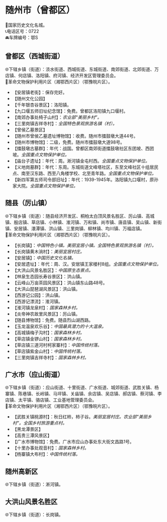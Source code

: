# 随州市（曾都区）  
🚩国家历史文化名城。   
📞电话区号：0722  
🚘车牌编号：鄂S  

## 曾都区（西城街道）  
🌐下辖乡镇（街道）：涢水街道、西城街道、东城街道、南郊街道、北郊街道、万店镇、何店镇、洛阳镇、府河镇、经济开发区管理委员会。   
🚩革命文物保护利用片区（湘鄂西片区）（鄂豫皖片区）。   
  
* 【安居镇老街】：保存完好。   
* 【随州文化公园】  
* 【千年银杏谷景区】：洛阳镇。   
* 【九口堰五师旧址纪念馆】：免费。曾都区洛阳镇九口堰村。   
* 【南郊办事处椅子山村】：*农业部“美丽乡村”。*  
* 【三里岗镇吉祥寺村】：*全国特色景观旅游名镇（村）。*  
* 【曾侯乙墓景区】  
* 【随州市曾侯乙墓遗址博物馆】：收费。随州市擂鼓墩大道44号。   
* 【随州市博物馆】：二级，免费。随州市擂鼓墩大道98号。   
* 【擂鼓墩古墓群】：年代：战国。曾都区南郊街道擂鼓墩社区东团坡、西团坡。*全国重点文物保护单位。*  
* 【庙台子遗址】：年代：周。淅河镇金屯村西。*全国重点文物保护单位。*  
* 【义地岗墓群】：年代：东周。东城街道文峰塔社区，东至文峰社区十组居民点、南至汉东路、西至八角楼学校、北至青年路。*全国重点文物保护单位。*  
* 【新四军第五师司令部旧址】：年代：1939-1945年。洛阳镇九口堰村，原孙家大院。*全国重点文物保护单位。*  

## 随县（厉山镇）  
🌐下辖乡镇（街道）：随县经济开发区、桐柏太白顶风景名胜区、厉山镇、高城镇、殷店镇、草店镇、小林镇、淮河镇、万和镇、尚市镇、唐县镇、吴山镇、新街镇、安居镇、澴潭镇、洪山镇、三里岗镇、柳林镇、均川镇、万福店镇。    
🚩革命文物保护利用片区（湘鄂西片区）（鄂豫皖片区）。   
  
* 【长岗镇】：*中国特色小镇。美丽宜居小镇。全国特色景观旅游名镇（村）。*  
* 【长岗镇黄木淌村】：*美丽宜居村庄。*  
* 【安居镇】：*中国历史文化名镇。*  
* 【安居遗址】：年代：周、汉。安居镇王家楼村8组。*全国重点文物保护单位。*  
* 【大洪山风景名胜区】：*中国原生态景点。*  
* 【林泉生态园长寿谷景区】：洪山镇。   
* 【云峰山万亩茶园风景区】：洪山镇东山路48号。   
* 【大洪山琵琶湖风景区】：洪山镇。   
* 【西游记公园】：洪山镇。   
* 【西游记漂流】：淮河镇。   
* 【淮河镇龙泉村】：*国家森林乡村。*  
* 【炎帝神农故里风景区】：厉山镇。   
* 【随县博物馆】：免费。随县烈山湖西路。   
* 【玉龙温泉欢乐谷】：*中国最具潜力的十大温泉。*  
* 【高城镇梅子沟村】：*国家森林乡村。*  
* 【草店镇金锣山村】：*国家森林乡村。*  
* 【草店镇三道河村柯家寨村】：*中国传统村落。*  
* 【草店镇紫金山村】：*中国传统村落。*    
* 【三里岗镇吉祥寺村】：*国家森林乡村。*  

## 广水市（应山街道）  
🌐下辖乡镇（街道）：应山街道、十里街道、广水街道、城郊街道、武胜关镇、杨寨镇、陈巷镇、长岭镇、马坪镇、关庙镇、余店镇、吴店镇、郝店镇、蔡河镇、李店镇、太平镇、骆店镇、工业基地管理委员会。    
🚩革命文物保护利用片区（湘鄂西片区）（鄂豫皖片区）。   
  
* 【武胜关镇桃源村】：秋日红柿，柿子谷。*美丽宜居村庄。农业部“美丽乡村”。全国乡村旅游重点村。*  
* 【黑龙潭景区】  
* 【高贵三潭风景区】  
* 【广水市博物馆】：免费。广水市应山办事处东大街文昌路1号。   
* 【十里办事处观音村】：*国家森林乡村。*    
* 【杨寨镇大布村】：*中国传统村落。*      
  
## 随州高新区  
🌐下辖乡镇（街道）：淅河镇。    

## 大洪山风景名胜区    
🌐下辖乡镇（街道）：长岗镇。  